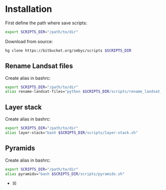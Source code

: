 # Installation

First define the path where save scripts:

```bash
export SCRIPTS_DIR="/path/to/dir"
```

Download from source:

```bash
hg clone https://bitbucket.org/smbyc/scripts $SCRIPTS_DIR
```

## Rename Landsat files

Create alias in bashrc:

```bash
export SCRIPTS_DIR="/path/to/dir"
alias rename-landsat-files="python $SCRIPTS_DIR/scripts/rename_landsat_files.py"
```

## Layer stack

Create alias in bashrc:

```bash
export SCRIPTS_DIR="/path/to/dir"
alias layer-stack="bash $SCRIPTS_DIR/scripts/layer-stack.sh"
```

## Pyramids

Create alias in bashrc:

```bash
export SCRIPTS_DIR="/path/to/dir"
alias pyramids="bash $SCRIPTS_DIR/scripts/pyramids.sh"
```

* [x] 